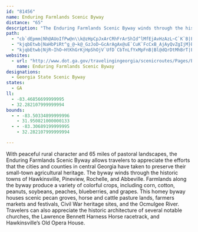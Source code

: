 ```yaml
---
id: "81456"
name: Enduring Farmlands Scenic Byway
distance: "65"
description: "The Enduring Farmlands Scenic Byway winds through the historic towns of Hawkinsville, Pineview, Rochelle, and Abbeville, showcasing the area’s rural character and pastoral landscapes."
path:
  - "cb`dEpmm|Nh@AUoIfPw@n\\k@zHpCpJxArCRhFrArShId^lMfEjAvHzAzL~C`K`B|EEhSoBdLsBp^yHpo@oNtHYlg@lE|DGhAQ|JeD|HaDjGkC|BaBnAqAx@oAdLuQfKgO~CgCdDgBvD_BxE_B`o@{NlEoAlC_B|V{RtNiI~N_IbEyCpKaJjDaDzD{CzI}HdKkIjb@c`@xRqR~CqCdCmAxFkA|Um@bHe@vAa@t@]lBuAbZ}WpCsAhAS~BIpMPnG_@`\\{Exf@kJnAa@rAy@pJoKhA_AlHyEdj@k\\hEsBfE_Bb]gLbqAgh@|bBop@lEsBrDyBnI{F`c@{WnZbBxDz@lF~BvVnMfF~CrLbIjE~CxCpCzFnGhD~Cf_@pPxN`NnBxA|C`BrDv@x[`EtEv@tXpKdRzHzZ~KlGdClAj@"
  - "kjqbEtwb|NaHbPiRt^g_@~k@_GzJoD~GcArAgAx@uE`CuK`FcCxB_AjAyQvZgIjM}BbCmElDge@`]iG|FgIlJ}FbI{AtCg@bB]xBOlB[~i@FhA\\jBhCzHTxAJrCwBjd@kDpQ_DrN_AbC{GlOuBlHyNn{@cF`\\cDlWmB|Me`A]kLUqFi@c[qF{NwAsd@SesAeBB{m@p@isAUwx@?qh@K}I_Oi_B}Dam@o@yEmCcNYyCIyBDeg@EoA[qBy@gBgHkGy@aBe@mBMaLOe`@_@{T?C"
  - "kjqbEtwb|NjR~IhO~HtKhGrKjHpShOjV`UfD`CbTnLfYxMpFnB|Bl@dQrDtMhBrT|E~c@rLbFxAxQtGxNzEzHvCdGrC~DlCx]pWhBzA`m@zn@`AnApA`CZdAl@zDpFSzcBCns@MHeS?{x@EsJScBmAkEwCsFmC{CeLeKmDoDsCaEgBeDeByE{DoN}IkYm@_Du@oFY}EIiFNmuBOoEm@sE}@aFiRav@mBaHq^wzA_H{WaEiLkf@yhAcKeWqYwz@oRyfAyOss@uA{HeBuL}@yIa@uIKcIHkEMqWDiO}PFmCPgBlF{HhSkArDmVvo@sBfE}DfGqBvEa@tB{Hdg@sFv^_AtEw@lCsHtSqC`Jua@|xAeDrKaD|GkOnYkM|VmE`I{CzDmNrO}a@`c@sBpDkAzC}@xDSdBQrEh@rUMpGk@tDiEhTeG`V}HdXmChKoLxf@}Mr]?@"
websites:
  - url: "http://www.dot.ga.gov/travelingingeorgia/scenicroutes/Pages/EnduringFarmlands.aspx"
    name: Enduring Farmlands Scenic Byway
designations:
  - Georgia State Scenic Byway
states:
  - GA
ll:
  - -83.46856699999995
  - 32.282107999999994
bounds:
  - - -83.50334899999996
    - 31.950821000000133
  - - -83.30689199999995
    - 32.282107999999994

---
```


With peaceful rural character and 65 miles of pastoral landscapes, the Enduring Farmlands Scenic Byway allows travelers to appreciate the efforts that the cities and counties in central Georgia have taken to preserve their small-town agricultural heritage. The byway winds through the historic towns of Hawkinsville, Pineview, Rochelle, and Abbeville. Farmlands along the byway produce a variety of colorful crops, including corn, cotton, peanuts, soybeans, peaches, blueberries, and grapes. This homey byway houses scenic pecan groves, horse and cattle pasture lands, farmers markets and festivals, Civil War heritage sites, and the Ocmulgee River. Travelers can also appreciate the historic architecture of several notable churches, the Lawrence Bennett Harness Horse racetrack, and Hawkinsville’s Old Opera House.
